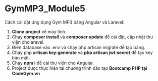 # GymMP3_Module5

Cách cài đặt ứng dụng Gym MP3 bằng Angular và Laravel:

1. **Clone project** về máy tính.
2. Chạy **composer install** và **composer update** để cài đặt, cập nhật thư viện cho aravel.
3. Điền database vào .env và chạy php artisan migrate để tạo bảng.  
4. Chạy php **artisan key:generate** và **php artisan jwt:secret** để tạo key bảo mật. 
5. Chạy **npm i** để cài thư viện cho Angular.
6. Project được thực hiện tại chương trình đào tạo **Bootcamp PHP tại CodeGym.vn**
